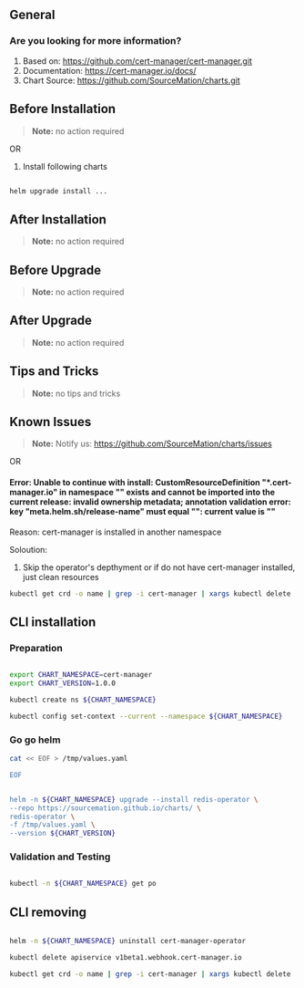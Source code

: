 ## General

### Are you looking for more information?

1. Based on: https://github.com/cert-manager/cert-manager.git
2. Documentation: https://cert-manager.io/docs/
3. Chart Source: https://github.com/SourceMation/charts.git


## Before Installation


> **Note:**
> no action required

OR
1. Install following charts

```bash 

helm upgrade install ...

```

## After Installation

> **Note:**
> no action required

## Before Upgrade

> **Note:**
> no action required

## After Upgrade

> **Note:**
> no action required


## Tips and Tricks

> **Note:**
> no tips and tricks


## Known Issues

> **Note:**
> Notify us: https://github.com/SourceMation/charts/issues

  OR

#### Error: Unable to continue with install: CustomResourceDefinition "*.cert-manager.io" in namespace "" exists and cannot be imported into the current release: invalid ownership metadata; annotation validation error: key "meta.helm.sh/release-name" must equal "": current value is ""

Reason: cert-manager is installed in another namespace

Soloution:

1. Skip the operator's depthyment or if do not have cert-manager installed, just clean resources

```bash 
kubectl get crd -o name | grep -i cert-manager | xargs kubectl delete

```


## CLI installation

### Preparation

```bash

export CHART_NAMESPACE=cert-manager
export CHART_VERSION=1.0.0

kubectl create ns ${CHART_NAMESPACE}

kubectl config set-context --current --namespace ${CHART_NAMESPACE}

```

### Go go helm

``` bash
cat << EOF > /tmp/values.yaml

EOF 


helm -n ${CHART_NAMESPACE} upgrade --install redis-operator \
--repo https://sourcemation.github.io/charts/ \
redis-operator \
-f /tmp/values.yaml \
--version ${CHART_VERSION}

```

### Validation and Testing

```bash

kubectl -n ${CHART_NAMESPACE} get po

```

## CLI removing

```bash

helm -n ${CHART_NAMESPACE} uninstall cert-manager-operator

kubectl delete apiservice v1beta1.webhook.cert-manager.io

kubectl get crd -o name | grep -i cert-manager | xargs kubectl delete


```

